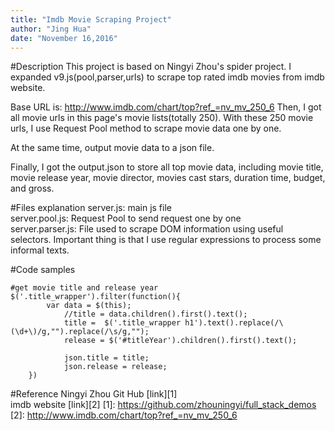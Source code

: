 ```yaml
---
title: "Imdb Movie Scraping Project"
author: "Jing Hua"
date: "November 16,2016"
---
```



#Description
This project is based on Ningyi Zhou's spider project.
I expanded v9.js(pool,parser,urls) to scrape top rated imdb movies from imdb website.

Base URL is: http://www.imdb.com/chart/top?ref_=nv_mv_250_6
Then, I got all movie urls in this page's movie lists(totally 250).
With these 250 movie urls, I use Request Pool method to scrape movie data one by one.

At the same time, output movie data to a json file.

Finally, I got the output.json to store all top movie data, including movie title, movie release year, movie director, movies cast stars, duration time, budget, and gross.

#Files explanation
server.js: main js file  
server.pool.js: Request Pool to send request one by one  
server.parser.js: File used to scrape DOM information using useful selectors. Important thing is that I use regular expressions to process some informal texts.  

#Code samples
```
#get movie title and release year
$('.title_wrapper').filter(function(){
        var data = $(this);
            //title = data.children().first().text();
            title =  $('.title_wrapper h1').text().replace(/\(\d+\)/g,"").replace(/\s/g,"");    
            release = $('#titleYear').children().first().text();

            json.title = title;
            json.release = release;
    })
```

#Reference
Ningyi Zhou Git Hub [link][1]  
imdb website [link][2]
[1]: https://github.com/zhouningyi/full_stack_demos
[2]: http://www.imdb.com/chart/top?ref_=nv_mv_250_6
